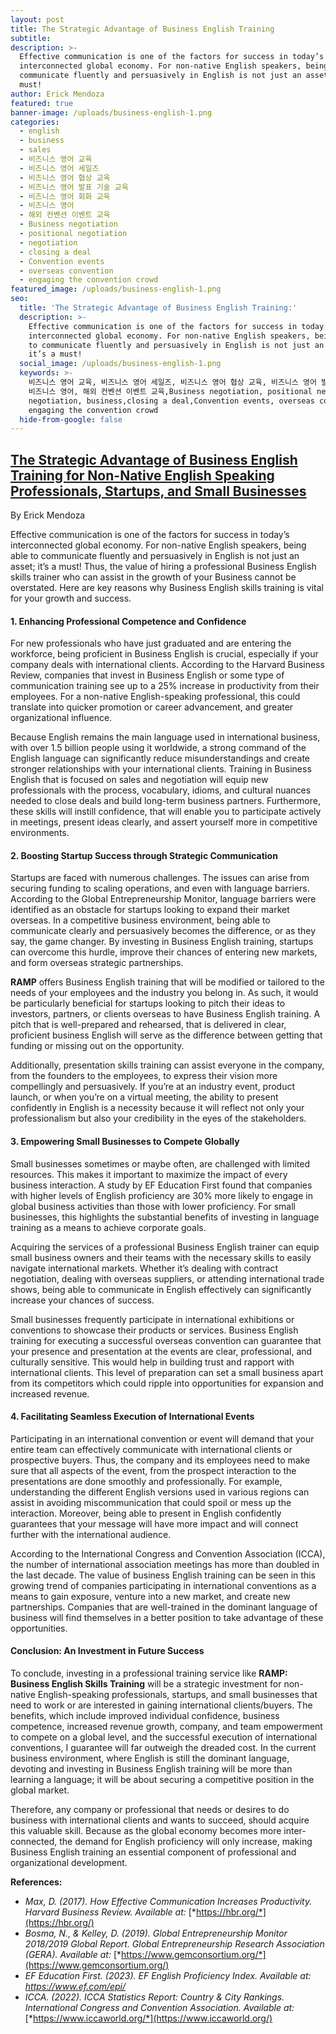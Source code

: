 ```yaml
---
layout: post
title: The Strategic Advantage of Business English Training
subtitle:
description: >-
  Effective communication is one of the factors for success in today’s
  interconnected global economy. For non-native English speakers, being able to
  communicate fluently and persuasively in English is not just an asset; it’s a
  must! 
author: Erick Mendoza
featured: true
banner-image: /uploads/business-english-1.png
categories:
  - english
  - business
  - sales
  - 비즈니스 영어 교육
  - 비즈니스 영어 세일즈
  - 비즈니스 영어 협상 교육
  - 비즈니스 영어 발표 기술 교육
  - 비즈니스 영어 회화 교육
  - 비즈니스 영어
  - 해외 컨벤션 이벤트 교육
  - Business negotiation
  - positional negotiation
  - negotiation
  - closing a deal
  - Convention events
  - overseas convention
  - engaging the convention crowd
featured_image: /uploads/business-english-1.png
seo:
  title: 'The Strategic Advantage of Business English Training:'
  description: >-
    Effective communication is one of the factors for success in today’s
    interconnected global economy. For non-native English speakers, being able
    to communicate fluently and persuasively in English is not just an asset;
    it’s a must! 
  social_image: /uploads/business-english-1.png
  keywords: >-
    비즈니스 영어 교육, 비즈니스 영어 세일즈, 비즈니스 영어 협상 교육, 비즈니스 영어 발표 기술 교육, 비즈니스 영어 회화 교육,
    비즈니스 영어, 해외 컨벤션 이벤트 교육,Business negotiation, positional negotiation,
    negotiation, business,closing a deal,Convention events, overseas convention,
    engaging the convention crowd
  hide-from-google: false
---
```

## **<u>The Strategic Advantage of Business English Training for Non-Native English Speaking Professionals, Startups, and Small Businesses</u>**

By Erick Mendoza

Effective communication is one of the factors for success in today’s interconnected global economy. For non-native English speakers, being able to communicate fluently and persuasively in English is not just an asset; it’s a must! Thus, the value of hiring a professional Business English skills trainer who can assist in the growth of your Business cannot be overstated. Here are key reasons why Business English skills training is vital for your growth and success.

#### **1\. Enhancing Professional Competence and Confidence**

For new professionals who have just graduated and are entering the workforce, being proficient in Business English is crucial, especially if your company deals with international clients. According to the Harvard Business Review, companies that invest in Business English or some type of communication training see up to a 25% increase in productivity from their employees. For a non-native English-speaking professional, this could translate into quicker promotion or career advancement, and greater organizational influence.

Because English remains the main language used in international business, with over 1.5 billion people using it worldwide, a strong command of the English language can significantly reduce misunderstandings and create stronger relationships with your international clients. Training in Business English that is focused on sales and negotiation will equip new professionals with the process, vocabulary, idioms, and cultural nuances needed to close deals and build long-term business partners. Furthermore, these skills will instill confidence, that will enable you to participate actively in meetings, present ideas clearly, and assert yourself more in competitive environments.

#### **2\. Boosting Startup Success through Strategic Communication**

Startups are faced with numerous challenges. The issues can arise from securing funding to scaling operations, and even with language barriers. According to the Global Entrepreneurship Monitor, language barriers were identified as an obstacle for startups looking to expand their market overseas. In a competitive business environment, being able to communicate clearly and persuasively becomes the difference, or as they say, the game changer. By investing in Business English training, startups can overcome this hurdle, improve their chances of entering new markets, and form overseas strategic partnerships.

**RAMP** offers Business English training that will be modified or tailored to the needs of your employees and the industry you belong in. As such, it would be particularly beneficial for startups looking to pitch their ideas to investors, partners, or clients overseas to have Business English training. A pitch that is well-prepared and rehearsed, that is delivered in clear, proficient business English will serve as the difference between getting that funding or missing out on the opportunity.

Additionally, presentation skills training can assist everyone in the company, from the founders to the employees, to express their vision more compellingly and persuasively. If you’re at an industry event, product launch, or when you’re on a virtual meeting, the ability to present confidently in English is a necessity because it will reflect not only your professionalism but also your credibility in the eyes of the stakeholders.

#### **3\. Empowering Small Businesses to Compete Globally**

Small businesses sometimes or maybe often, are challenged with limited resources. This makes it important to maximize the impact of every business interaction. A study by EF Education First found that companies with higher levels of English proficiency are 30% more likely to engage in global business activities than those with lower proficiency. For small businesses, this highlights the substantial benefits of investing in language training as a means to achieve corporate goals.

Acquiring the services of a professional Business English trainer can equip small business owners and their teams with the necessary skills to easily navigate international markets. Whether it’s dealing with contract negotiation, dealing with overseas suppliers, or attending international trade shows, being able to communicate in English effectively can significantly increase your chances of success.

Small businesses frequently participate in international exhibitions or conventions to showcase their products or services. Business English training for executing a successful overseas convention can guarantee that your presence and presentation at the events are clear, professional, and culturally sensitive. This would help in building trust and rapport with international clients. This level of preparation can set a small business apart from its competitors which could ripple into opportunities for expansion and increased revenue.

#### **4\. Facilitating Seamless Execution of International Events**

Participating in an international convention or event will demand that your entire team can effectively communicate with international clients or prospective buyers. Thus, the company and its employees need to make sure that all aspects of the event, from the prospect interaction to the presentations are done smoothly and professionally. For example, understanding the different English versions used in various regions can assist in avoiding miscommunication that could spoil or mess up the interaction. Moreover, being able to present in English confidently guarantees that your message will have more impact and will connect further with the international audience.

According to the International Congress and Convention Association (ICCA), the number of international association meetings has more than doubled in the last decade. The value of business English training can be seen in this growing trend of companies participating in international conventions as a means to gain exposure, venture into a new market, and create new partnerships. Companies that are well-trained in the dominant language of business will find themselves in a better position to take advantage of these opportunities.

#### **Conclusion: An Investment in Future Success**

To conclude, investing in a professional training service like **RAMP: Business English Skills Training** will be a strategic investment for non-native English-speaking professionals, startups, and small businesses that need to work or are interested in gaining international clients/buyers. The benefits, which include improved individual confidence, business competence, increased revenue growth, company, and team empowerment to compete on a global level, and the successful execution of international conventions, I guarantee will far outweigh the dreaded cost. In the current business environment, where English is still the dominant language, devoting and investing in Business English training will be more than learning a language; it will be about securing a competitive position in the global market.

Therefore, any company or professional that needs or desires to do business with international clients and wants to succeed, should acquire this valuable skill. Because as the global economy becomes more inter-connected, the demand for English proficiency will only increase, making Business English training an essential component of professional and organizational development.

**References:**

* *Max, D. (2017). How Effective Communication Increases Productivity. Harvard Business Review. Available at:* [*https://hbr.org/*](https://hbr.org/)
* *Bosma, N., & Kelley, D. (2019). Global Entrepreneurship Monitor 2018/2019 Global Report. Global Entrepreneurship Research Association (GERA). Available at:* [*https://www.gemconsortium.org/*](https://www.gemconsortium.org/)
* *EF Education First. (2023). EF English Proficiency Index. Available at: https://www.ef.com/epi/*
* *ICCA. (2022). ICCA Statistics Report: Country & City Rankings. International Congress and Convention Association. Available at:* [*https://www.iccaworld.org/*](https://www.iccaworld.org/)

&nbsp;

&nbsp;